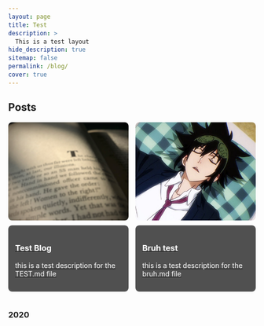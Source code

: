 ```yaml
---
layout: page
title: Test
description: >
  This is a test layout
hide_description: true
sitemap: false
permalink: /blog/
cover: true
---
```


## Posts

<div style="display: flex; flex-wrap: wrap; gap: 1em;">

  <div style="flex: 1 1 calc(50% - 1em); box-sizing: border-box; margin-bottom: 1em;">
    <a href="https://tiredperson47.github.io/blog/test">
      <img src="/assets/img/book.jpg" alt="Test Blog" style="width: 100%; height: 200px; object-fit: cover; border-radius: 8px;"/>
      <div style="padding: 1em; background: #505050; color: white; border-radius: 8px; margin-top: 0.5em;">
        <h3>Test Blog</h3>
        <p>this is a test description for the TEST.md file</p>
      </div>
    </a>
  </div>

  <div style="flex: 1 1 calc(50% - 1em); box-sizing: border-box; margin-bottom: 1em;">
    <a href="https://tiredperson47.github.io/blog/bruh">
      <img src="/assets/img/mori.jpeg" alt="Bruh test" style="width: 100%; height: 200px; object-fit: cover; border-radius: 8px;"/>
      <div style="padding: 1em; background: #505050; color: white; border-radius: 8px; margin-top: 0.5em;">
        <h3>Bruh test</h3>
        <p>this is a test description for the bruh.md file</p>
      </div>
    </a>
  </div>

</div>

### 2020

<!-- Add more posts for 2020 in a similar way -->
